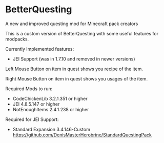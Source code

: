 BetterQuesting
============

A new and improved questing mod for Minecraft pack creators

This is a custom version of BetterQuesting with some useful features for modpacks.

Currently Implemented features:
- JEI Support (was in 1.7.10 and removed in newer versions)

 Left Mouse Button on item in quest shows you recipe of the item.
 
 Right Mouse Button on item in quest shows you usages of the item.
 
Required Mods to run:

- CodeChickenLib 3.2.1.351 or higher
- JEI 4.8.5.147 or higher
- NotEnoughItems 2.4.1.238 or higher

Required for JEI Support:

- Standard Expansion 3.4.146-Custom
https://github.com/DenisMasterHerobrine/StandardQuestingPack
